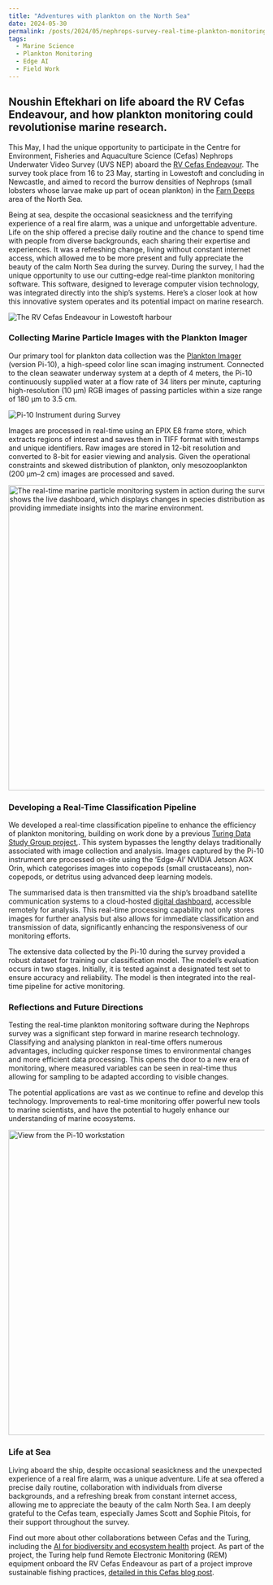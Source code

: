 ```yaml
---
title: "Adventures with plankton on the North Sea"
date: 2024-05-30
permalink: /posts/2024/05/nephrops-survey-real-time-plankton-monitoring/
tags:
  - Marine Science
  - Plankton Monitoring
  - Edge AI
  - Field Work
---
```

## Noushin Eftekhari on life aboard the RV Cefas Endeavour, and how plankton monitoring could revolutionise marine research.

This May, I had the unique opportunity to participate in the Centre for Environment, Fisheries and Aquaculture Science (Cefas) Nephrops Underwater Video Survey (UVS NEP) aboard the [RV Cefas Endeavour](https://www.cefas.co.uk/about-us/facilities/rv-cefas-endeavour/). The survey took place from 16 to 23 May, starting in Lowestoft and concluding in Newcastle, and aimed to record the burrow densities of Nephrops (small lobsters whose larvae make up part of ocean plankton) in the [Farn Deeps](https://www.gov.uk/government/publications/highly-protected-marine-areas-north-east-of-farnes-deep) area of the North Sea. 

Being at sea, despite the occasional seasickness and the terrifying experience of a real fire alarm, was a unique and unforgettable adventure. Life on the ship offered a precise daily routine and the chance to spend time with people from diverse backgrounds, each sharing their expertise and experiences. It was a refreshing change, living without constant internet access, which allowed me to be more present and fully appreciate the beauty of the calm North Sea during the survey. 
During the survey, I had the unique opportunity to use our cutting-edge real-time plankton monitoring software. This software, designed to leverage computer vision technology, was integrated directly into the ship’s systems. Here’s a closer look at how this innovative system operates and its potential impact on marine research. 


![The RV Cefas Endeavour in Lowestoft harbour](/images/CE.jpg)


### Collecting Marine Particle Images with the Plankton Imager

Our primary tool for plankton data collection was the [Plankton Imager](https://www.planktonanalytics.com/) (version Pi-10), a high-speed color line scan imaging instrument. Connected to the clean seawater underway system at a depth of 4 meters, the Pi-10 continuously supplied water at a flow rate of 34 liters per minute, capturing high-resolution (10 µm) RGB images of passing particles within a size range of 180 µm to 3.5 cm.

![Pi-10 Instrument during Survey](/images/Pi-10.png)

Images are processed in real-time using an EPIX E8 frame store, which extracts regions of interest and saves them in TIFF format with timestamps and unique identifiers. Raw images are stored in 12-bit resolution and converted to 8-bit for easier viewing and analysis. Given the operational constraints and skewed distribution of plankton, only mesozooplankton (200 µm–2 cm) images are processed and saved.


<img src="/images/PC.png" alt="The real-time marine particle monitoring system in action during the survey. This image shows the live dashboard, which displays changes in species distribution as they occur, providing immediate insights into the marine environment." width="600"/>

### Developing a Real-Time Classification Pipeline

We developed a real-time classification pipeline to enhance the efficiency of plankton monitoring, building on work done by a previous [Turing Data Study Group project](https://www.turing.ac.uk/news/publications/data-study-group-final-report-centre-environment-fisheries-and-aquaculture),. This system bypasses the lengthy delays traditionally associated with image collection and analysis. Images captured by the Pi-10 instrument are processed on-site using the ‘Edge-AI’ NVIDIA Jetson AGX Orin, which categorises images into copepods (small crustaceans), non-copepods, or detritus using advanced deep learning models. 

The summarised data is then transmitted via the ship’s broadband satellite communication systems to a cloud-hosted [digital dashboard](https://planktonapi-dev.cefastest.co.uk), accessible remotely for analysis. This real-time processing capability not only stores images for further analysis but also allows for immediate classification and transmission of data, significantly enhancing the responsiveness of our monitoring efforts. 

The extensive data collected by the Pi-10 during the survey provided a robust dataset for training our classification model. The model’s evaluation occurs in two stages. Initially, it is tested against a designated test set to ensure accuracy and reliability. The model is then integrated into the real-time pipeline for active monitoring. 

### Reflections and Future Directions

Testing the real-time plankton monitoring software during the Nephrops survey was a significant step forward in marine research technology. Classifying and analysing plankton in real-time offers numerous advantages, including quicker response times to environmental changes and more efficient data processing. This opens the door to a new era of monitoring, where measured variables can be seen in real-time thus allowing for sampling to be adapted according to visible changes. 

The potential applications are vast as we continue to refine and develop this technology. Improvements to real-time monitoring offer powerful new tools to marine scientists, and have the potential to hugely enhance our understanding of marine ecosystems. 

<img src="/images/view.png" alt="View from the Pi-10 workstation" width="600"/>

### Life at Sea

Living aboard the ship, despite occasional seasickness and the unexpected experience of a real fire alarm, was a unique adventure. Life at sea offered a precise daily routine, collaboration with individuals from diverse backgrounds, and a refreshing break from constant internet access, allowing me to appreciate the beauty of the calm North Sea. I am deeply grateful to the Cefas team, especially James Scott and Sophie Pitois, for their support throughout the survey.

Find out more about other collaborations between Cefas and the Turing, including the [AI for biodiversity and ecosystem health](https://www.turing.ac.uk/research/research-projects/ai-and-autonomous-systems-assessing-biodiversity-and-ecosystem-health) project. As part of the project, the Turing help fund Remote Electronic Monitoring (REM) equipment onboard the RV Cefas Endeavour as part of a project improve sustainable fishing practices, [detailed in this Cefas blog post](https://marinescience.blog.gov.uk/2024/07/25/using-ai-to-improve-sustainable-fisheries-management/). 
